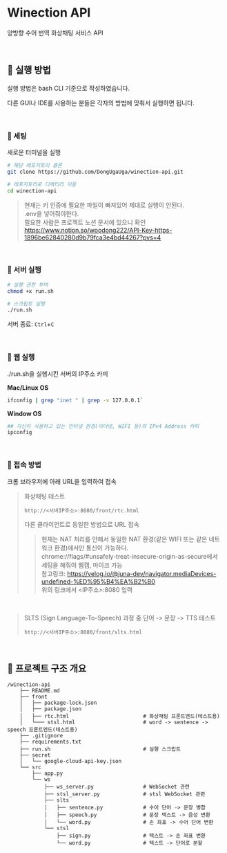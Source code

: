 # Winection API
양방향 수어 번역 화상채팅 서비스 API

<br>

## 📖 실행 방법
실행 방법은 bash CLI 기준으로 작성하였습니다.

다른 GUI나 IDE를 사용하는 분들은 각자의 방법에 맞춰서 실행하면 됩니다.

<br>

### 🔖 세팅
새로운 터미널을 실행
```bash
# 해당 레포지토리 클론
git clone https://github.com/DongUgaUga/winection-api.git

# 레포지토리로 디렉터리 이동
cd winection-api
````

> 현재는 키 인증에 필요한 파일이 빠져있어 제대로 실행이 안된다.  
> .env을 넣어줘야한다.  
> 필요한 사람은 프로젝트 노션 문서에 있으니 확인  
> https://www.notion.so/woodong222/API-Key-https-1896be62840280d9b79fca3e4bd44267?pvs=4

<br>

### 🔖 서버 실행

```bash
# 실행 권한 부여
chmod +x run.sh  

# 스크립트 실행
./run.sh  
```

서버 종료: `Ctrl`+`C`

<br>

### 🔖 웹 실행
./run.sh을 실행시킨 서버의 IP주소 카피

**Mac/Linux OS**
```bash
ifconfig | grep "inet " | grep -v 127.0.0.1`
```

**Window OS**
```bash
## 자신이 사용하고 있는 인터넷 환경(이더넷, WIFI 등)의 IPv4 Address 카피
ipconfig 
```
<br>

### 🔖 접속 방법 
크롬 브라우저에 아래 URL을 입력하여 접속

> 화상채팅 테스트
> ```
> http://<서버IP주소>:8080/front/rtc.html
> ```
> 다른 클라이언트로 동일한 방법으로 URL 접속
>>  현재는 NAT 처리를 안해서 동일한 NAT 환경(같은 WIFI 또는 같은 네트워크 환경)에서만 통신이 가능하다.  
>> chrome://flags/#unsafely-treat-insecure-origin-as-secure에서 세팅을 해줘야 웹캠, 마이크 가능  
>> 참고링크: https://velog.io/@juna-dev/navigator.mediaDevices-undefined-%ED%95%B4%EA%B2%B0  
>> 위의 링크에서 <IP주소>:8080 입력

<br>

> SLTS (Sign Language-To-Speech) 과정 중 단어 -> 문장 -> TTS 테스트
> ```
> http://<서버IP주소>:8080/front/slts.html
> ```


<br>


## 📖 프로젝트 구조 개요
```
/winection-api                   
    ├── README.md   
    ├── front                  
    │   ├── package-lock.json               
    │   ├── package.json                
    │   ├── rtc.html                        # 화상채팅 프론트엔드(테스트용)
    │   └─── stsl.html                      # word -> sentence -> speech 프론트엔드(테스트용)  
    ├── .gitignore   
    ├── requirements.txt  
    ├── run.sh                              # 실행 스크립트 
    ├── secret
    │   └── google-cloud-api-key.json       
    └── src                                  
        ├── app.py                              
        └── ws  
            ├── ws_server.py                # WebSocket 관련  
            ├── stsl_server.py              # stsl WebSocket 관련    
            ├── slts                             
            │   ├── sentence.py             # 수어 단어 -> 문장 병합
            │   ├── speech.py               # 문장 텍스트 -> 음성 변환
            │   └── word.py                 # 손 좌표 -> 수어 단어 변환
            └── stsl
                ├── sign.py                 # 텍스트 -> 손 좌표 변환
                └── word.py                 # 텍스트 -> 단어로 분할
```
